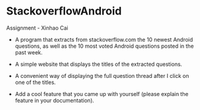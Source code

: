 # StackoverflowAndroid
Assignment - Xinhao Cai

- A program that extracts from stackoverflow.com the 10 newest Android 
questions, as well as the 10 most voted Android questions posted in the 
past week.

- A simple website that displays the titles of the extracted questions.

- A convenient way of displaying the full question thread after I click 
on one of the titles.

- Add a cool feature that you came up with yourself (please explain the 
feature in your documentation).
